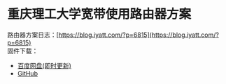 # 重庆理工大学宽带使用路由器方案
路由器方案日志：[https://blog.iyatt.com/?p=6815](https://blog.iyatt.com/?p=6815)  
固件下载：  
* [百度网盘(即时更新)](https://pan.baidu.com/s/1IJY2M9_DxH8vuo2AxWSaSA?pwd=w6tr)
* [GitHub](锐捷-固件)  

